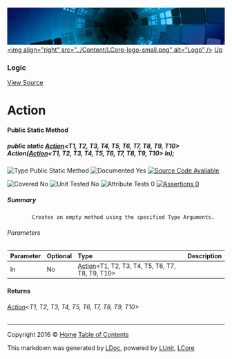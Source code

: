 ![](../Content/LCore-banner-small.png "")
[&lt;img align=&quot;right&quot; src=&quot;../Content/LCore-logo-small.png&quot; alt=&quot;Logo&quot; /&gt;](../../README.md)
[Up](Logic.md)

### Logic
[View Source](../Extensions/Methods/L.cs)

# Action

#### Public Static Method

##### public static <a href="https://msdn.microsoft.com/en-us/library/dd387291.aspx" alt="" target="_blank">Action</a>&lt;T1, T2, T3, T4, T5, T6, T7, T8, T9, T10&gt; Action(<a href="https://msdn.microsoft.com/en-us/library/dd387291.aspx" alt="" target="_blank">Action</a>&lt;T1, T2, T3, T4, T5, T6, T7, T8, T9, T10&gt; In);

![Type Public Static Method](http://b.repl.ca/v1/Type-Public%20Static%20Method-blue.png "")     ![Documented Yes](http://b.repl.ca/v1/Documented-Yes-brightgreen.png "") [![Source Code Available](http://b.repl.ca/v1/Source%20Code-Available-brightgreen.png "")](../Extensions/Methods/L.cs#L)

![Covered No](http://b.repl.ca/v1/Covered-No-red.png "") ![Unit Tested No](http://b.repl.ca/v1/Unit%20Tested-No-lightgrey.png "") ![Attribute Tests 0](http://b.repl.ca/v1/Attribute%20Tests-0-lightgrey.png "") [![Assertions 0](http://b.repl.ca/v1/Assertions-0-lightgrey.png "")](../Extensions/Methods/L.cs)

##### Summary

            Creates an empty method using the specified Type Arguments.
            

###### Parameters

Parameter | Optional | Type | Description
:---  | :---  | :---  | :--- 
In | No | <a href="https://msdn.microsoft.com/en-us/library/dd387291.aspx" alt="" target="_blank">Action</a>&lt;T1, T2, T3, T4, T5, T6, T7, T8, T9, T10&gt; | 


#### Returns

###### <a href="https://msdn.microsoft.com/en-us/library/dd387291.aspx" alt="" target="_blank">Action</a>&lt;T1, T2, T3, T4, T5, T6, T7, T8, T9, T10&gt;




---

Copyright 2016 &copy; [Home](../../README.md) [Table of Contents](../../TableOfContents.md)

This markdown was generated by [LDoc](https://github.com/CodeSingularity/LDoc), powered by [LUnit](https://github.com/CodeSingularity/LUnit), [LCore](https://github.com/CodeSingularity/LCore)
